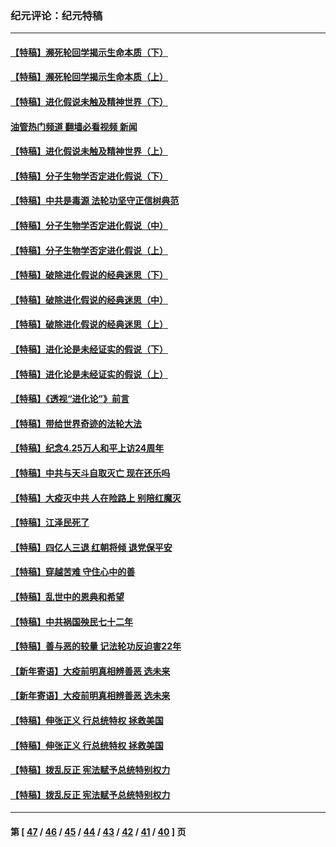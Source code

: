 ### 纪元评论：纪元特稿
---
#### [【特稿】濒死轮回学揭示生命本质（下）](../../pages/nsc424/n14069057.md?09110330) 
#### [【特稿】濒死轮回学揭示生命本质（上）](../../pages/nsc424/n14056006.md?09110330) 
#### [【特稿】进化假说未触及精神世界（下）](../../pages/nsc424/n14048707.md?09110330) 
#### [油管热门频道 翻墙必看视频 新闻](ok?09110330)
#### [【特稿】进化假说未触及精神世界（上）](../../pages/nsc424/n14042113.md?09110330) 
#### [【特稿】分子生物学否定进化假说（下）](../../pages/nsc424/n14038267.md?09110330) 
#### [【特稿】中共是毒源 法轮功坚守正信树典范](../../pages/nsc424/n14037281.md?09110330) 
#### [【特稿】分子生物学否定进化假说（中）](../../pages/nsc424/n14035548.md?09110330) 
#### [【特稿】分子生物学否定进化假说（上）](../../pages/nsc424/n14032398.md?09110330) 
#### [【特稿】破除进化假说的经典迷思（下）](../../pages/nsc424/n14029015.md?09110330) 
#### [【特稿】破除进化假说的经典迷思（中）](../../pages/nsc424/n14027341.md?09110330) 
#### [【特稿】破除进化假说的经典迷思（上）](../../pages/nsc424/n14024749.md?09110330) 
#### [【特稿】进化论是未经证实的假说（下）](../../pages/nsc424/n14022170.md?09110330) 
#### [【特稿】进化论是未经证实的假说（上）](../../pages/nsc424/n14020737.md?09110330) 
#### [【特稿】《透视“进化论”》前言](../../pages/nsc424/n14019941.md?09110330) 
#### [【特稿】带给世界奇迹的法轮大法](../../pages/nsc424/n13994132.md?09110330) 
#### [【特稿】纪念4.25万人和平上访24周年](../../pages/nsc424/n13980883.md?09110330) 
#### [【特稿】中共与天斗自取灭亡 现在还乐吗](../../pages/nsc424/n13897482.md?09110330) 
#### [【特稿】大疫灭中共 人在险路上 别陪红魔灭](../../pages/nsc424/n13890697.md?09110330) 
#### [【特稿】江泽民死了](../../pages/nsc424/n13876300.md?09110330) 
#### [【特稿】四亿人三退 红朝将倾 退党保平安](../../pages/nsc424/n13794378.md?09110330) 
#### [【特稿】穿越苦难 守住心中的善](../../pages/nsc424/n13784979.md?09110330) 
#### [【特稿】乱世中的恩典和希望](../../pages/nsc424/n13734687.md?09110330) 
#### [【特稿】中共祸国殃民七十二年](../../pages/nsc424/n13272607.md?09110330) 
#### [【特稿】善与恶的较量 记法轮功反迫害22年](../../pages/nsc424/n13086597.md?09110330) 
#### [【新年寄语】大疫前明真相辨善恶 选未来](../../pages/nsc424/n12660855.md?09110330) 
#### [【新年寄语】大疫前明真相辨善恶 选未来](../../pages/nsc424/n12660855.md?09110330) 
#### [【特稿】伸张正义 行总统特权 拯救美国](../../pages/nsc424/n12616806.md?09110330) 
#### [【特稿】伸张正义 行总统特权 拯救美国](../../pages/nsc424/n12616806.md?09110330) 
#### [【特稿】拨乱反正 宪法赋予总统特别权力](../../pages/nsc424/n12598306.md?09110330) 
#### [【特稿】拨乱反正 宪法赋予总统特别权力](../../pages/nsc424/n12598306.md?09110330) 

---
#### 第 [ [47](./47.md?09110330) / [46](./46.md?09110330) / [45](./45.md?09110330) / [44](./44.md?09110330) / [43](./43.md?09110330) / [42](./42.md?09110330) / [41](./41.md?09110330) / [40](./40.md?09110330) ] 页
